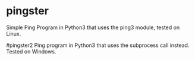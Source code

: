# pingster
Simple Ping Program in Python3 that uses the ping3 module, tested on Linux.

#pingster2
Ping program in Python3 that uses the subprocess call instead. Tested on Windows. 
